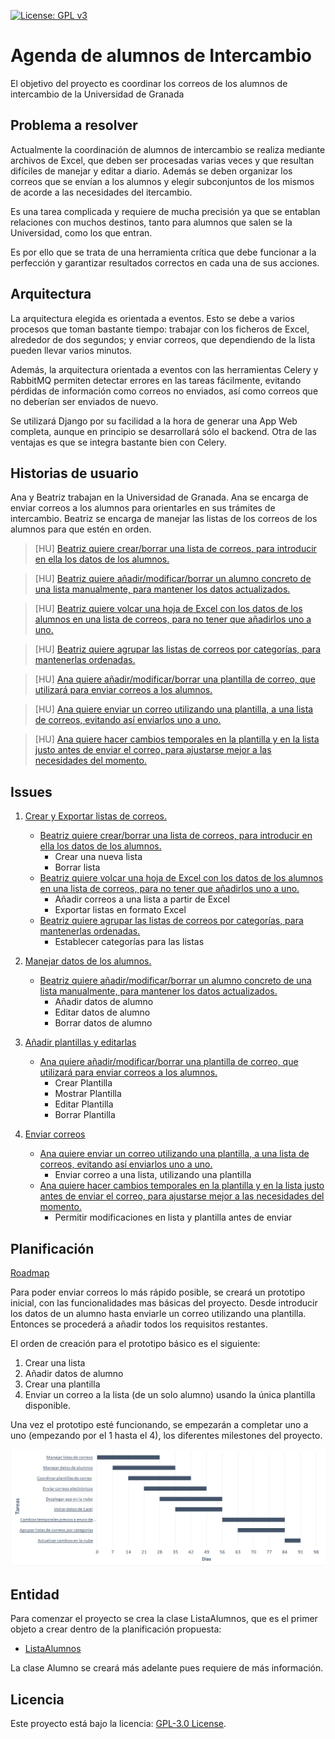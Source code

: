 [![License: GPL v3](https://img.shields.io/badge/License-GPLv3-blue.svg)](https://www.gnu.org/licenses/gpl-3.0)
# Agenda de alumnos de Intercambio
El objetivo del proyecto es coordinar los correos de los alumnos de intercambio de la Universidad de Granada

## Problema a resolver

Actualmente la coordinación de alumnos de intercambio se realiza mediante archivos de Excel, que deben ser procesadas varias veces y que resultan difíciles de manejar y editar a diario. Además se deben organizar los correos que se envían a los alumnos y elegir subconjuntos de los mismos de acorde a las necesidades del itercambio.

Es una tarea complicada y requiere de mucha precisión ya que se entablan relaciones con muchos destinos, tanto para alumnos que salen se la Universidad, como los que entran.

Es por ello que se trata de una herramienta crítica que debe funcionar a la perfección y garantizar resultados correctos en cada una de sus acciones.

## Arquitectura

La arquitectura elegida es orientada a eventos. Esto se debe a varios procesos que toman bastante tiempo: trabajar con los ficheros de Excel, alrededor de dos segundos; y enviar correos, que dependiendo de la lista pueden llevar varios minutos.

Además, la arquitectura orientada a eventos con las herramientas Celery y RabbitMQ permiten detectar errores en las tareas fácilmente, evitando pérdidas de información como correos no enviados, así como correos que no deberían ser enviados de nuevo.

Se utilizará Django por su facilidad a la hora de generar una App Web completa, aunque en principio se desarrollará sólo el backend. Otra de las ventajas es que se integra bastante bien con Celery.

## Historias de usuario

Ana y Beatriz trabajan en la Universidad de Granada. Ana se encarga de enviar correos a los alumnos para orientarles en sus trámites de intercambio. Beatriz se encarga de manejar las listas de los correos de los alumnos para que estén en orden.

> [HU] [Beatriz quiere crear/borrar una lista de correos, para introducir en ella los datos de los alumnos.](https://github.com/GabCas28/Agenda-Alumnos-Intercambio/issues/1)

> [HU] [Beatriz quiere añadir/modificar/borrar un alumno concreto de una lista manualmente, para mantener los datos actualizados.](https://github.com/GabCas28/Agenda-Alumnos-Intercambio/issues/2)

> [HU] [Beatriz quiere volcar una hoja de Excel con los datos de los alumnos en una lista de correos, para no tener que añadirlos uno a uno.](https://github.com/GabCas28/Agenda-Alumnos-Intercambio/issues/5)

> [HU] [Beatriz quiere agrupar las listas de correos por categorías, para mantenerlas ordenadas.](https://github.com/GabCas28/Agenda-Alumnos-Intercambio/issues/6)

> [HU] [Ana quiere añadir/modificar/borrar una plantilla de correo, que utilizará para enviar correos a los alumnos.](https://github.com/GabCas28/Agenda-Alumnos-Intercambio/issues/3)

> [HU] [Ana quiere enviar un correo utilizando una plantilla, a una lista de correos, evitando así enviarlos uno a uno.](https://github.com/GabCas28/Agenda-Alumnos-Intercambio/issues/4)

> [HU] [Ana quiere hacer cambios temporales en la plantilla y en la lista justo antes de enviar el correo, para ajustarse mejor a las necesidades del momento.](https://github.com/GabCas28/Agenda-Alumnos-Intercambio/issues/7)

## Issues
1. [Crear y Exportar listas de correos.](https://github.com/GabCas28/Agenda-Alumnos-Intercambio/milestone/1)
    - [Beatriz quiere crear/borrar una lista de correos, para introducir en ella los datos de los alumnos.](https://github.com/GabCas28/Agenda-Alumnos-Intercambio/issues/1)
      * Crear una nueva lista
      * Borrar lista
    - [Beatriz quiere volcar una hoja de Excel con los datos de los alumnos en una lista de correos, para no tener que añadirlos uno a uno.](https://github.com/GabCas28/Agenda-Alumnos-Intercambio/issues/5)
      * Añadir correos a una lista a partir de Excel
      * Exportar listas en formato Excel
    - [Beatriz quiere agrupar las listas de correos por categorías, para mantenerlas ordenadas.](https://github.com/GabCas28/Agenda-Alumnos-Intercambio/issues/6)
      * Establecer categorías para las listas
  
2. [Manejar datos de los alumnos.](https://github.com/GabCas28/Agenda-Alumnos-Intercambio/milestone/2)
    - [Beatriz quiere añadir/modificar/borrar un alumno concreto de una lista manualmente, para mantener los datos actualizados.](https://github.com/GabCas28/Agenda-Alumnos-Intercambio/issues/2)
      * Añadir datos de alumno
      * Editar datos de alumno
      * Borrar datos de alumno
  
3. [Añadir plantillas y editarlas](https://github.com/GabCas28/Agenda-Alumnos-Intercambio/milestone/3)
    - [Ana quiere añadir/modificar/borrar una plantilla de correo, que utilizará para enviar correos a los alumnos.](https://github.com/GabCas28/Agenda-Alumnos-Intercambio/issues/3)
      * Crear Plantilla
      * Mostrar Plantilla
      * Editar Plantilla
      * Borrar Plantilla
  
4. [Enviar correos](https://github.com/GabCas28/Agenda-Alumnos-Intercambio/milestone/4)
    - [Ana quiere enviar un correo utilizando una plantilla, a una lista de correos, evitando así enviarlos uno a uno.](https://github.com/GabCas28/Agenda-Alumnos-Intercambio/issues/4)
      * Enviar correo a una lista, utilizando una plantilla
    - [Ana quiere hacer cambios temporales en la plantilla y en la lista justo antes de enviar el correo, para ajustarse mejor a las necesidades del momento.](https://github.com/GabCas28/Agenda-Alumnos-Intercambio/issues/7)
      * Permitir modificaciones en lista y plantilla antes de enviar
  
## Planificación

[Roadmap](https://github.com/GabCas28/Agenda-Alumnos-Intercambio/projects/1)

Para poder enviar correos lo más rápido posible, se creará un prototipo inicial, con las funcionalidades mas básicas del proyecto. Desde introducir los datos de un alumno hasta enviarle un correo utilizando una plantilla. Entonces se procederá a añadir todos los requisitos restantes.

El orden de creación para el prototipo básico es el siguiente:

1. Crear una lista
2. Añadir datos de alumno
3. Crear una plantilla
4. Enviar un correo a la lista (de un solo alumno) usando la única plantilla disponible.
  
Una vez el prototipo esté funcionando, se empezarán a completar uno a uno (empezando por el 1 hasta el 4), los diferentes milestones del proyecto.

![Diagrama de Gantt](./doc/Planning-Gantt.png)

## Entidad

Para comenzar el proyecto se crea la clase ListaAlumnos, que es el primer objeto a crear dentro de la planificación propuesta:

* [ListaAlumnos](./src/ListaAlumnos.py)

La clase Alumno se creará más adelante pues requiere de más información.

## Licencia

Este proyecto está bajo la licencia: [GPL-3.0 License](LICENSE.md).
